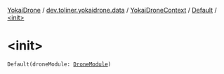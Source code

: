 [YokaiDrone](../../../index.md) / [dev.toliner.yokaidrone.data](../../index.md) / [YokaiDroneContext](../index.md) / [Default](index.md) / [&lt;init&gt;](./-init-.md)

# &lt;init&gt;

`Default(droneModule: `[`DroneModule`](../../-drone-module/index.md)`)`